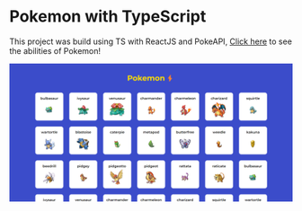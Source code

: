 # Pokemon with TypeScript

This project was build using TS with ReactJS and PokeAPI, [Click here](https://pokemon-ts-tau.vercel.app/) to see the abilities of Pokemon!

![Pokemon Website](pokemon-web.png)

